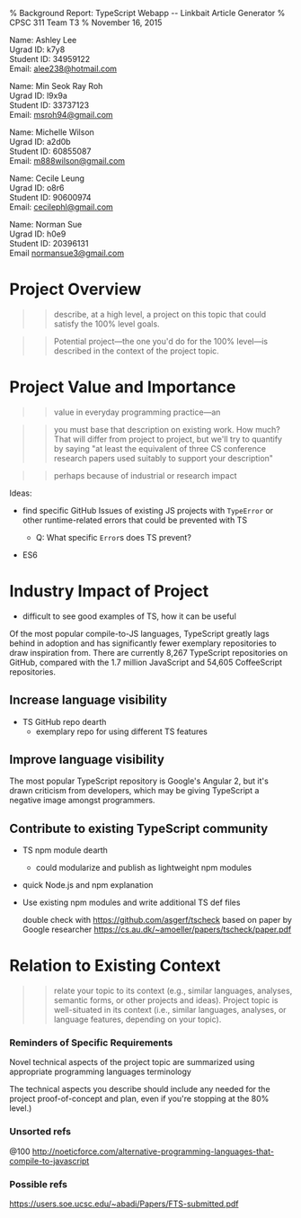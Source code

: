 % Background Report: TypeScript Webapp -- Linkbait Article Generator
% CPSC 311 Team T3
% November 16, 2015

Name:       Ashley Lee  
Ugrad ID:   k7y8  
Student ID: 34959122  
Email:      alee238@hotmail.com  

Name:       Min Seok Ray Roh  
Ugrad ID:   l9x9a  
Student ID: 33737123  
Email:      msroh94@gmail.com  

Name:       Michelle Wilson   
Ugrad ID:   a2d0b   
Student ID: 60855087  
Email:      m888wilson@gmail.com  

Name:       Cecile Leung  
Ugrad ID:   o8r6  
Student ID: 90600974  
Email:      cecilephl@gmail.com  

Name:       Norman Sue  
Ugrad ID:   h0e9  
Student ID: 20396131  
Email       normansue3@gmail.com  


# Project Overview

>> describe, at a high level, a project on this topic that could satisfy the 100% level goals.

>> Potential project—the one you'd do for the 100% level—is described in the context of the project topic. 

# Project Value and Importance


>> value in everyday programming practice—an

>> you must base that description on existing work. How much? That will differ from project to project, but we'll try to quantify by saying "at least the equivalent of three CS conference research papers used suitably to support your description"

>> perhaps because of industrial or research impact




Ideas:

- find specific GitHub Issues of existing JS projects with `TypeError` or other runtime-related errors that could be prevented with TS
    - Q: What specific `Error`s does TS prevent?

- ES6

# Industry Impact of Project

- difficult to see good examples of TS, how it can be useful

Of the most popular compile-to-JS languages, TypeScript greatly lags behind in adoption and has significantly fewer exemplary repositories to draw inspiration from. There are currently 8,267 TypeScript repositories on GitHub, compared with the 1.7 million JavaScript and 54,605 CoffeeScript repositories.

## Increase language visibility

- TS GitHub repo dearth
    - exemplary repo for using different TS features

## Improve language visibility

The most popular TypeScript repository is Google's Angular 2, but it's drawn criticism from developers, which may be giving TypeScript a negative image amongst programmers.

## Contribute to existing TypeScript community

- TS npm module dearth
    - could modularize and publish as lightweight npm modules

- quick Node.js and npm explanation
- Use existing npm modules and write additional TS def files

    double check with https://github.com/asgerf/tscheck
        based on paper by Google researcher https://cs.au.dk/~amoeller/papers/tscheck/paper.pdf


# Relation to Existing Context

>> relate your topic to its context (e.g., similar languages, analyses, semantic forms, or other projects and ideas). 
>> Project topic is well-situated in its context (i.e., similar languages, analyses, or language features, depending on your topic).




### Reminders of Specific Requirements


Novel technical aspects of the project topic are summarized using appropriate programming languages terminology

The technical aspects you describe should include any needed for the project proof-of-concept and plan, even if you're stopping at the 80% level.)


### Unsorted refs


@100 http://noeticforce.com/alternative-programming-languages-that-compile-to-javascript



### Possible refs

https://users.soe.ucsc.edu/~abadi/Papers/FTS-submitted.pdf
